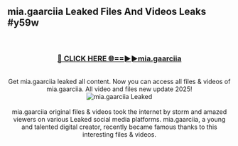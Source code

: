## mia.gaarciia Leaked Files And Videos Leaks #y59w
<br>
<div align="center">
<h3><a href="https://watchclip.my.id/mia.gaarciia" rel="nofollow">🔴 CLICK HERE 🌐==►►mia.gaarciia</a></h3>
<br>
Get mia.gaarciia leaked all content. Now you can access all files & videos of mia.gaarciia. All video and files new update 2025!
<br>
<a href="https://watchclip.my.id/mia.gaarciia" rel="nofollow" data-target="animated-image.originalLink"><img src="https://i.ibb.co.com/WyWwxjT/player-gif2.gif" alt="mia.gaarciia Leaked" style="max-width: 100%; display: inline-block;" data-target="animated-image.originalImage"></a>
<br><br>
mia.gaarciia original files & videos took the internet by storm and amazed viewers on various Leaked social media platforms. mia.gaarciia, a young and talented digital creator, recently became famous thanks to this interesting files & videos.
</div>
<br>